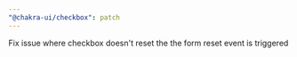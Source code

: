 ```yaml
---
"@chakra-ui/checkbox": patch
---
```


Fix issue where checkbox doesn't reset the the form reset event is triggered
